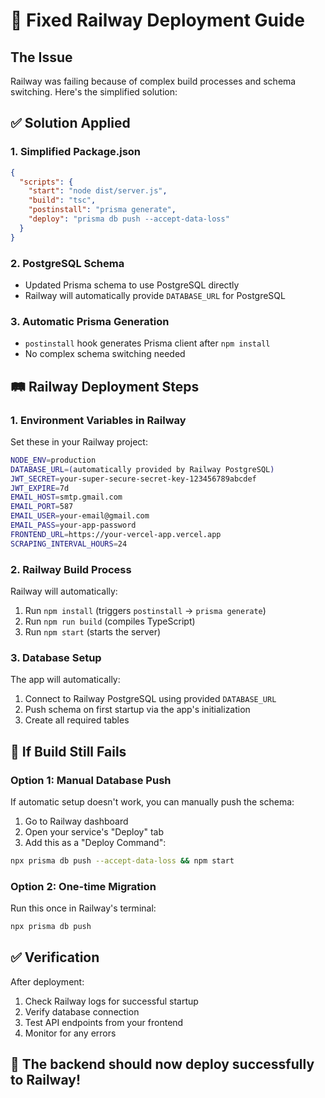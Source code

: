 # 🚀 Fixed Railway Deployment Guide

## The Issue
Railway was failing because of complex build processes and schema switching. Here's the simplified solution:

## ✅ Solution Applied

### 1. Simplified Package.json
```json
{
  "scripts": {
    "start": "node dist/server.js",
    "build": "tsc",
    "postinstall": "prisma generate",
    "deploy": "prisma db push --accept-data-loss"
  }
}
```

### 2. PostgreSQL Schema
- Updated Prisma schema to use PostgreSQL directly
- Railway will automatically provide `DATABASE_URL` for PostgreSQL

### 3. Automatic Prisma Generation
- `postinstall` hook generates Prisma client after `npm install`
- No complex schema switching needed

## 🛤️ Railway Deployment Steps

### 1. Environment Variables in Railway
Set these in your Railway project:

```bash
NODE_ENV=production
DATABASE_URL=(automatically provided by Railway PostgreSQL)
JWT_SECRET=your-super-secure-secret-key-123456789abcdef
JWT_EXPIRE=7d
EMAIL_HOST=smtp.gmail.com
EMAIL_PORT=587
EMAIL_USER=your-email@gmail.com
EMAIL_PASS=your-app-password
FRONTEND_URL=https://your-vercel-app.vercel.app
SCRAPING_INTERVAL_HOURS=24
```

### 2. Railway Build Process
Railway will automatically:
1. Run `npm install` (triggers `postinstall` → `prisma generate`)
2. Run `npm run build` (compiles TypeScript)
3. Run `npm start` (starts the server)

### 3. Database Setup
The app will automatically:
1. Connect to Railway PostgreSQL using provided `DATABASE_URL`
2. Push schema on first startup via the app's initialization
3. Create all required tables

## 🔧 If Build Still Fails

### Option 1: Manual Database Push
If automatic setup doesn't work, you can manually push the schema:

1. Go to Railway dashboard
2. Open your service's "Deploy" tab
3. Add this as a "Deploy Command":
```bash
npx prisma db push --accept-data-loss && npm start
```

### Option 2: One-time Migration
Run this once in Railway's terminal:
```bash
npx prisma db push
```

## ✅ Verification
After deployment:
1. Check Railway logs for successful startup
2. Verify database connection
3. Test API endpoints from your frontend
4. Monitor for any errors

## 🎯 The backend should now deploy successfully to Railway!
